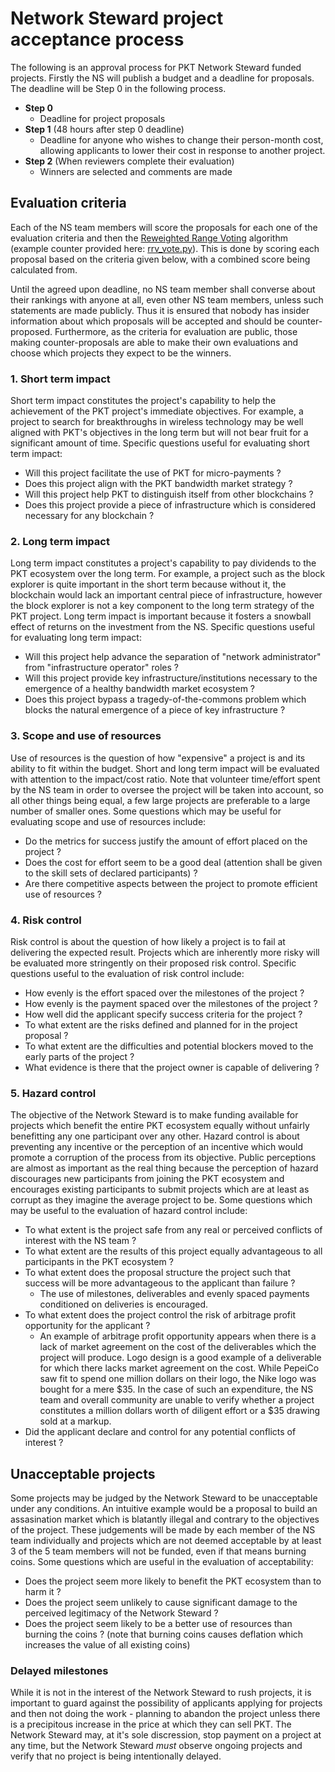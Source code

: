 # Network Steward project acceptance process
The following is an approval process for PKT Network Steward funded projects. Firstly the NS will publish a budget and a deadline for proposals. The deadline will be Step 0 in the following process.

* **Step 0**
  * Deadline for project proposals
* **Step 1** (48 hours after step 0 deadline)
  * Deadline for anyone who wishes to change their person-month cost, allowing applicants to lower their
  cost in response to another project.
* **Step 2** (When reviewers complete their evaluation)
  * Winners are selected and comments are made

## Evaluation criteria
Each of the NS team members will score the proposals for each one of the evaluation criteria and then the [Reweighted Range Voting](https://www.rangevoting.org/RRV.html) algorithm (example counter provided here: [rrv_vote.py](https://github.com/pkt-cash/ns-projects/tree/master/rrv_vote.py)). This is done by scoring each proposal based on the criteria given below, with a combined score being calculated from.

Until the agreed upon deadline, no NS team member shall converse about their rankings with anyone at all, even other NS team members, unless such statements are made publicly. Thus it is ensured that nobody has insider information about which proposals will be accepted and should be counter-proposed. Furthermore, as the criteria for evaluation are public, those making counter-proposals are able to make their own evaluations and choose which projects they expect to be the winners.

### 1. Short term impact
Short term impact constitutes the project's capability to help the achievement of the PKT project's immediate objectives. For example, a project to search for breakthroughs in wireless technology may be well aligned with PKT's objectives in the long term but will not bear fruit for a significant amount of time. Specific questions useful for evaluating short term impact:

* Will this project facilitate the use of PKT for micro-payments ?
* Does this project align with the PKT bandwidth market strategy ?
* Will this project help PKT to distinguish itself from other blockchains ?
* Does this project provide a piece of infrastructure which is considered necessary for any blockchain ?

### 2. Long term impact
Long term impact constitutes a project's capability to pay dividends to the PKT ecosystem over the long term. For example, a project such as the block explorer is quite important in the short term because without it, the blockchain would lack an important central piece of infrastructure, however the block explorer is not a key component to the long term strategy of the PKT project. Long term impact is important because it fosters a snowball effect of returns on the investment from the NS. Specific questions useful for evaluating long term impact:

* Will this project help advance the separation of "network administrator" from "infrastructure operator" roles ?
* Will this project provide key infrastructure/institutions necessary to the emergence of a healthy bandwidth market ecosystem ?
* Does this project bypass a tragedy-of-the-commons problem which blocks the natural emergence of a piece of key infrastructure ?

### 3. Scope and use of resources
Use of resources is the question of how "expensive" a project is and its ability to fit within the budget. Short and long term impact will be evaluated with attention to the impact/cost ratio. Note that volunteer time/effort spent by the NS team in order to oversee the project will be taken into account, so all other things being equal, a few large projects are preferable to a large number of smaller ones. Some questions which may be useful for evaluating scope and use of resources include:

* Do the metrics for success justify the amount of effort placed on the project ?
* Does the cost for effort seem to be a good deal (attention shall be given to the skill sets of declared participants) ?
* Are there competitive aspects between the project to promote efficient use of resources ?

### 4. Risk control
Risk control is about the question of how likely a project is to fail at delivering the expected result. Projects which are inherently more risky will be evaluated more stringently on their proposed risk control. Specific questions useful to the evaluation of risk control include:
* How evenly is the effort spaced over the milestones of the project ?
* How evenly is the payment spaced over the milestones of the project ?
* How well did the applicant specify success criteria for the project ?
* To what extent are the risks defined and planned for in the project proposal ?
* To what extent are the difficulties and potential blockers moved to the early parts of the project ?
* What evidence is there that the project owner is capable of delivering ?

### 5. Hazard control
The objective of the Network Steward is to make funding available for projects which benefit the entire PKT ecosystem equally without unfairly benefitting any one participant over any other. Hazard control is about preventing any incentive or the perception of an incentive which would promote a corruption of the process from its objective. Public perceptions are almost as important as the real thing because the perception of hazard discourages new participants from joining the PKT ecosystem and encourages existing participants to submit projects which are at least as corrupt as they imagine the average project to be. Some questions which may be useful to the evaluation of hazard control include:

* To what extent is the project safe from any real or perceived conflicts of interest with the NS team ?
* To what extent are the results of this project equally advantageous to all participants in the PKT ecosystem ?
* To what extent does the proposal structure the project such that success will be more advantageous to the applicant than failure ?
  * The use of milestones, deliverables and evenly spaced payments conditioned on deliveries is encouraged.
* To what extent does the project control the risk of arbitrage profit opportunity for the applicant ?
  * An example of arbitrage profit opportunity appears when there is a lack of market agreement on the cost of the deliverables which the project will produce. Logo design is a good example of a deliverable for which there lacks market agreement on the cost. While PepeiCo saw fit to spend one million dollars on their logo, the Nike logo was bought for a mere $35. In the case of such an expenditure, the NS team and overall community are unable to verify whether a project constitutes a million dollars worth of diligent effort or a $35 drawing sold at a markup.
* Did the applicant declare and control for any potential conflicts of interest ?

## Unacceptable projects
Some projects may be judged by the Network Steward to be unacceptable under any conditions. An intuitive example would be a proposal to build an assasination market which is blatantly illegal and contrary to the objectives of the project. These judgements will be made by each member of the NS team individually and projects which are not deemed acceptable by at least 3 of the 5 team members will not be funded, even if that means burning coins. Some questions which are useful in the evaluation of acceptability:

* Does the project seem more likely to benefit the PKT ecosystem than to harm it ?
* Does the project seem unlikely to cause significant damage to the perceived legitimacy of the Network Steward ?
* Does the project seem likely to be a better use of resources than burning the coins ? (note that burning coins causes deflation which increases the value of all existing coins)

### Delayed milestones
While it is not in the interest of the Network Steward to rush projects, it is important to guard against
the possibility of applicants applying for projects and then not doing the work - planning to abandon the
project unless there is a precipitous increase in the price at which they can sell PKT. The Network
Steward may, at it's sole discression, stop payment on a project at any time, but the Network Steward
*must* observe ongoing projects and verify that no project is being intentionally delayed.